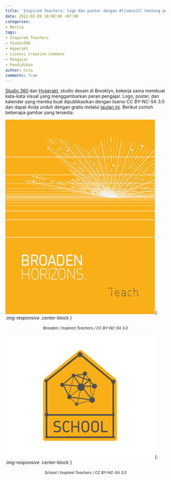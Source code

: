 ```yaml
---
title: 'Inspired Teachers: logo dan poster dengan #lisensiCC tentang pengajar'
date: 2012-02-09 18:08:00 +07:00
categories:
- Berita
tags:
- Inspired Teachers
- Studio360
- Hyperakt
- Lisensi Creative Commons
- Pengajar
- Pendidikan
author: nita
comments: true
---
```


[Studio 360](http://studio360.org/) dan [Hyperakt](http://hyperakt.com/), studio desain di Brooklyn, bekerja sama membuat kata-kata visual yang menggambarkan peran pengajar. Logo, poster, dan kalender yang mereka buat dipublikasikan dengan lisensi CC BY-NC-SA 3.0 dan dapat Anda unduh dengan gratis melalui [tautan ini](http://inspireteachers.org/). Berikut contoh beberapa gambar yang tersedia:

![broaden.png](/uploads/broaden.png){: .img-responsive .center-block }<center><small><i>Broaden / Inspired Teachers / CC BY-NC-SA 3.0</i></small></center>

![school.png](/uploads/school.png){: .img-responsive .center-block }<center><small><i>School / Inspired Teachers / CC BY-NC-SA 3.0</i></small></center>
